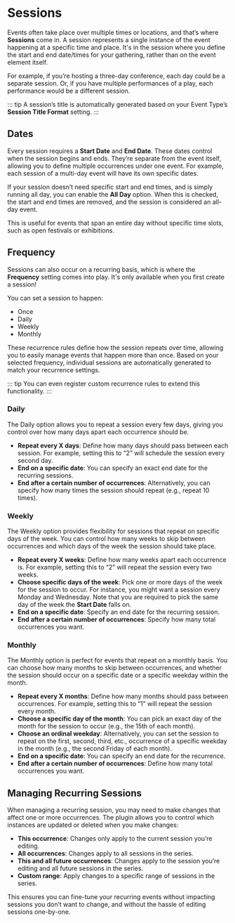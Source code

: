 # Sessions
Events often take place over multiple times or locations, and that’s where **Sessions** come in. A session represents a single instance of the event happening at a specific time and place. It's in the session where you define the start and end date/times for your gathering, rather than on the event element itself.

For example, if you’re hosting a three-day conference, each day could be a separate session. Or, if you have multiple performances of a play, each performance would be a different session.

::: tip
A session’s title is automatically generated based on your Event Type’s **Session Title Format** setting.
:::

## Dates
Every session requires a **Start Date** and **End Date**. These dates control when the session begins and ends. They’re separate from the event itself, allowing you to define multiple occurrences under one event. For example, each session of a multi-day event will have its own specific dates.

If your session doesn’t need specific start and end times, and is simply running all day, you can enable the **All Day** option. When this is checked, the start and end times are removed, and the session is considered an all-day event.

This is useful for events that span an entire day without specific time slots, such as open festivals or exhibitions.

## Frequency
Sessions can also occur on a recurring basis, which is where the **Frequency** setting comes into play. It's only available when you first create a session!

You can set a session to happen:
- Once
- Daily
- Weekly
- Monthly

These recurrence rules define how the session repeats over time, allowing you to easily manage events that happen more than once. Based on your selected frequency, individual sessions are automatically generated to match your recurrence settings.

::: tip
You can even register custom recurrence rules to extend this functionality.
:::

### Daily
The Daily option allows you to repeat a session every few days, giving you control over how many days apart each occurrence should be.

- **Repeat every X days**: Define how many days should pass between each session. For example, setting this to “2” will schedule the session every second day.
- **End on a specific date**: You can specify an exact end date for the recurring sessions.
- **End after a certain number of occurrences**: Alternatively, you can specify how many times the session should repeat (e.g., repeat 10 times).

### Weekly
The Weekly option provides flexibility for sessions that repeat on specific days of the week. You can control how many weeks to skip between occurrences and which days of the week the session should take place.

- **Repeat every X weeks**: Define how many weeks apart each occurrence is. For example, setting this to “2” will repeat the session every two weeks.
- **Choose specific days of the week**: Pick one or more days of the week for the session to occur. For instance, you might want a session every Monday and Wednesday. Note that you are required to pick the same day of the week the **Start Date** falls on.
- **End on a specific date**: Specify an end date for the recurring session.
- **End after a certain number of occurrences**: Specify how many total occurrences you want.

### Monthly
The Monthly option is perfect for events that repeat on a monthly basis. You can choose how many months to skip between occurrences, and whether the session should occur on a specific date or a specific weekday within the month.

- **Repeat every X months**: Define how many months should pass between occurrences. For example, setting this to “1” will repeat the session every month.
- **Choose a specific day of the month**: You can pick an exact day of the month for the session to occur (e.g., the 15th of each month).
- **Choose an ordinal weekday**: Alternatively, you can set the session to repeat on the first, second, third, etc., occurrence of a specific weekday in the month (e.g., the second Friday of each month).
- **End on a specific date**: You can specify an end date for the recurrence.
- **End after a certain number of occurrences**: Define how many total occurrences you want.

## Managing Recurring Sessions
When managing a recurring session, you may need to make changes that affect one or more occurrences. The plugin allows you to control which instances are updated or deleted when you make changes:

- **This occurrence**: Changes only apply to the current session you’re editing.
- **All occurrences**: Changes apply to all sessions in the series.
- **This and all future occurrences**: Changes apply to the session you’re editing and all future sessions in the series.
- **Custom range**: Apply changes to a specific range of sessions in the series.

This ensures you can fine-tune your recurring events without impacting sessions you don’t want to change, and without the hassle of editing sessions one-by-one.

